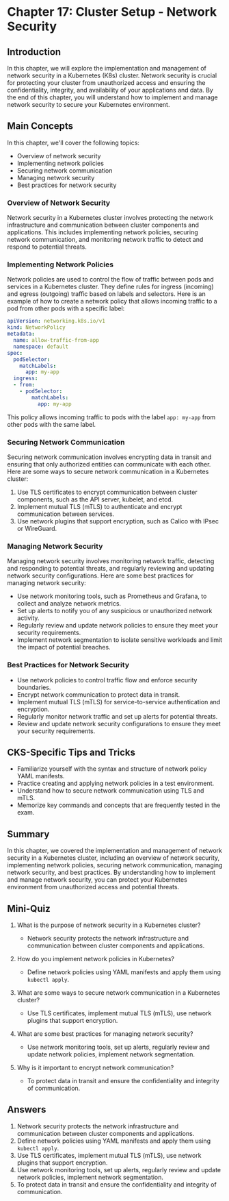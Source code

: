 # Chapter 17: Cluster Setup - Network Security

## Introduction

In this chapter, we will explore the implementation and management of network security in a Kubernetes (K8s) cluster. Network security is crucial for protecting your cluster from unauthorized access and ensuring the confidentiality, integrity, and availability of your applications and data. By the end of this chapter, you will understand how to implement and manage network security to secure your Kubernetes environment.

## Main Concepts

In this chapter, we'll cover the following topics:
- Overview of network security
- Implementing network policies
- Securing network communication
- Managing network security
- Best practices for network security

### Overview of Network Security

Network security in a Kubernetes cluster involves protecting the network infrastructure and communication between cluster components and applications. This includes implementing network policies, securing network communication, and monitoring network traffic to detect and respond to potential threats.

### Implementing Network Policies

Network policies are used to control the flow of traffic between pods and services in a Kubernetes cluster. They define rules for ingress (incoming) and egress (outgoing) traffic based on labels and selectors. Here is an example of how to create a network policy that allows incoming traffic to a pod from other pods with a specific label:

```yaml
apiVersion: networking.k8s.io/v1
kind: NetworkPolicy
metadata:
  name: allow-traffic-from-app
  namespace: default
spec:
  podSelector:
    matchLabels:
      app: my-app
  ingress:
  - from:
    - podSelector:
        matchLabels:
          app: my-app
```

This policy allows incoming traffic to pods with the label `app: my-app` from other pods with the same label.

### Securing Network Communication

Securing network communication involves encrypting data in transit and ensuring that only authorized entities can communicate with each other. Here are some ways to secure network communication in a Kubernetes cluster:

1. Use TLS certificates to encrypt communication between cluster components, such as the API server, kubelet, and etcd.
2. Implement mutual TLS (mTLS) to authenticate and encrypt communication between services.
3. Use network plugins that support encryption, such as Calico with IPsec or WireGuard.

### Managing Network Security

Managing network security involves monitoring network traffic, detecting and responding to potential threats, and regularly reviewing and updating network security configurations. Here are some best practices for managing network security:

- Use network monitoring tools, such as Prometheus and Grafana, to collect and analyze network metrics.
- Set up alerts to notify you of any suspicious or unauthorized network activity.
- Regularly review and update network policies to ensure they meet your security requirements.
- Implement network segmentation to isolate sensitive workloads and limit the impact of potential breaches.

### Best Practices for Network Security

- Use network policies to control traffic flow and enforce security boundaries.
- Encrypt network communication to protect data in transit.
- Implement mutual TLS (mTLS) for service-to-service authentication and encryption.
- Regularly monitor network traffic and set up alerts for potential threats.
- Review and update network security configurations to ensure they meet your security requirements.

## CKS-Specific Tips and Tricks

- Familiarize yourself with the syntax and structure of network policy YAML manifests.
- Practice creating and applying network policies in a test environment.
- Understand how to secure network communication using TLS and mTLS.
- Memorize key commands and concepts that are frequently tested in the exam.

## Summary

In this chapter, we covered the implementation and management of network security in a Kubernetes cluster, including an overview of network security, implementing network policies, securing network communication, managing network security, and best practices. By understanding how to implement and manage network security, you can protect your Kubernetes environment from unauthorized access and potential threats.

## Mini-Quiz

1. What is the purpose of network security in a Kubernetes cluster?
   - Network security protects the network infrastructure and communication between cluster components and applications.

2. How do you implement network policies in Kubernetes?
   - Define network policies using YAML manifests and apply them using `kubectl apply`.

3. What are some ways to secure network communication in a Kubernetes cluster?
   - Use TLS certificates, implement mutual TLS (mTLS), use network plugins that support encryption.

4. What are some best practices for managing network security?
   - Use network monitoring tools, set up alerts, regularly review and update network policies, implement network segmentation.

5. Why is it important to encrypt network communication?
   - To protect data in transit and ensure the confidentiality and integrity of communication.

## Answers

1. Network security protects the network infrastructure and communication between cluster components and applications.
2. Define network policies using YAML manifests and apply them using `kubectl apply`.
3. Use TLS certificates, implement mutual TLS (mTLS), use network plugins that support encryption.
4. Use network monitoring tools, set up alerts, regularly review and update network policies, implement network segmentation.
5. To protect data in transit and ensure the confidentiality and integrity of communication.
